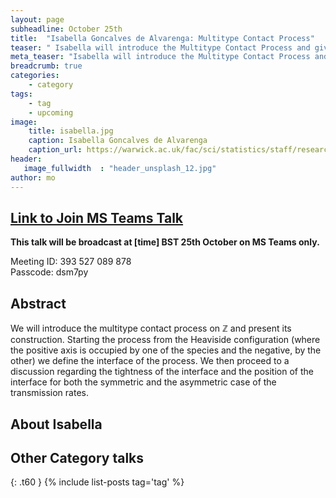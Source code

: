 ```yaml
---
layout: page
subheadline: October 25th  
title:  "Isabella Goncalves de Alvarenga: Multitype Contact Process"
teaser: " Isabella will introduce the Multitype Contact Process and give results on the tightness and position of the interface."
meta_teaser: "Isabella will introduce the Multitype Contact Process and give results on the tightness and position of the interface. "
breadcrumb: true
categories:
    - category
tags:
    - tag
    - upcoming
image:
    title: isabella.jpg
    caption: Isabella Goncalves de Alvarenga
    caption_url: https://warwick.ac.uk/fac/sci/statistics/staff/research_students/goncalves
header:
   image_fullwidth  : "header_unsplash_12.jpg"
author: mo
---
```

## [Link to Join MS Teams Talk](https://teams.microsoft.com/l/meetup-join/19%3ameeting_N2Q2NGY2NDEtYWVmNS00NzE3LWI0ZWMtMWFiZmE3NGM2MTc3%40thread.v2/0?context=%7b%22Tid%22%3a%22377e3d22-4ea1-422d-b0ad-8fcc89406b9e%22%2c%22Oid%22%3a%2243af9e94-a882-4d59-8a92-d00c8899065e%22%7d)

**This talk will be broadcast at [time] BST 25th October on MS Teams only.**

Meeting ID: 393 527 089 878 \
Passcode: dsm7py

## Abstract

We will introduce the multitype contact process on $\mathbb{Z}$ and present its construction. Starting the process from the Heaviside configuration (where the positive axis is occupied by one of the species and the negative, by the other) we define the interface of the process. We then proceed to a discussion regarding the tightness of the interface and the position of the interface for both the symmetric and the asymmetric case of the transmission rates.

## About Isabella


## Other Category talks
{: .t60 }
{% include list-posts tag='tag' %}
